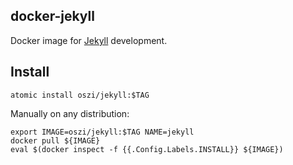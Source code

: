 ## docker-jekyll

Docker image for [Jekyll](https://github.com/jekyll/jekyll) development.

## Install

```
atomic install oszi/jekyll:$TAG
```

Manually on any distribution:

```
export IMAGE=oszi/jekyll:$TAG NAME=jekyll
docker pull ${IMAGE}
eval $(docker inspect -f {{.Config.Labels.INSTALL}} ${IMAGE})
```
